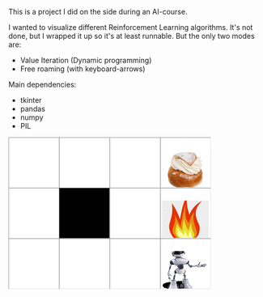 This is a project I did on the side during an AI-course.

I wanted to visualize different Reinforcement Learning algorithms.
It's not done, but I wrapped it up so it's at least runnable.
But the only two modes are:
   - Value Iteration (Dynamic programming)
   - Free roaming (with keyboard-arrows)

Main dependencies:
- tkinter
- pandas
- numpy
- PIL


![Pic of the app](ScreenShot.png)
